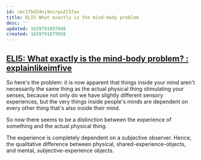 ```yaml
---
id: cmc1fbd24nj9ocrpo2l57ux
title: ELI5 What exactly is the mind-body problem
desc: ''
updated: 1639791897948
created: 1639791879958
---
```


## [ELI5: What exactly is the mind-body problem? : explainlikeimfive](https://old.reddit.com/r/explainlikeimfive/comments/kpoza/eli5_what_exactly_is_the_mindbody_problem/)

So here's the problem: it is now apparent that things inside your mind aren't necessarily the same thing as the actual physical thing stimulating your senses, because not only do we have slightly different sensory experiences, but the very things inside people's minds are dependent on every other thing that's also inside their mind.

So now there seems to be a distinction between the experience of something and the actual physical thing.

The experience is completely dependent on a subjective observer. Hence, the qualitative difference between physical, shared-experience-objects, and mental, subjective-experience objects.
